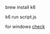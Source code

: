 brew install k6

k6 run script.js

for windows [check](https://www.code4it.dev/blog/k6-load-testing/)
